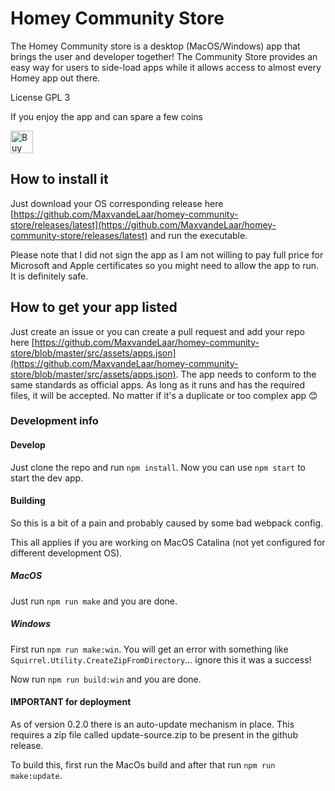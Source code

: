 # Homey Community Store

The Homey Community store is a desktop (MacOS/Windows) app that brings the user and developer together! The Community Store provides an easy way for users to side-load apps while it allows access to almost every Homey app out there.

License GPL 3

If you enjoy the app and can spare a few coins

<a href='https://ko-fi.com/N4N51GBG5' target='_blank'><img height='36' style='border:0px;height:36px;' src='https://az743702.vo.msecnd.net/cdn/kofi4.png?v=2' border='0' alt='Buy Me a Coffee at ko-fi.com' /></a>


## How to install it
Just download your OS corresponding release here [https://github.com/MaxvandeLaar/homey-community-store/releases/latest](https://github.com/MaxvandeLaar/homey-community-store/releases/latest) and run the executable.

Please note that I did not sign the app as I am not willing to pay full price for Microsoft and Apple certificates so you might need to allow the app to run. It is definitely safe.

## How to get your app listed
Just create an issue or you can create a pull request and add your repo here [https://github.com/MaxvandeLaar/homey-community-store/blob/master/src/assets/apps.json](https://github.com/MaxvandeLaar/homey-community-store/blob/master/src/assets/apps.json). The app needs to conform to the same standards as official apps. As long as it runs and has the required files, it will be accepted. No matter if it's a duplicate or too complex app 😊  

### Development info

#### Develop
Just clone the repo and run `npm install`. Now you can use `npm start` to start the dev app. 

#### Building
So this is a bit of a pain and probably caused by some bad webpack config.

This all applies if you are working on MacOS Catalina (not yet configured for different development OS). 

##### MacOS

Just run `npm run make` and you are done.

##### Windows
First run `npm run make:win`. You will get an error with something like `Squirrel.Utility.CreateZipFromDirectory`... ignore this it was a success!

Now run `npm run build:win` and you are done.

#### IMPORTANT for deployment
As of version 0.2.0 there is an auto-update mechanism in place. This requires a zip file called update-source.zip to be present in the github release. 

To build this, first run the MacOs build and after that run `npm run make:update`. 
